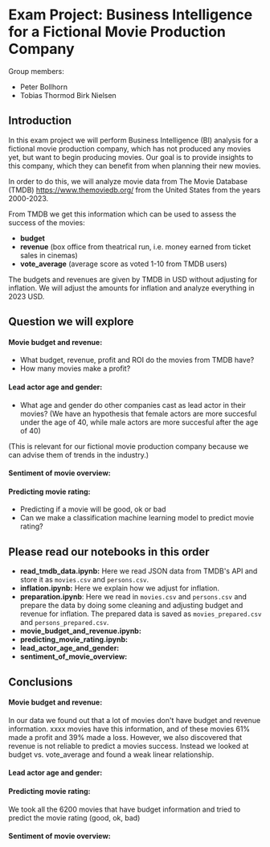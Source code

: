 # Exam Project: Business Intelligence for a Fictional Movie Production Company

Group members:
- Peter Bollhorn
- Tobias Thormod Birk Nielsen

## Introduction

In this exam project we will perform Business Intelligence (BI) analysis for a fictional movie production company, which has not produced any movies yet, but want to begin producing movies. Our goal is to provide insights to this company, which they can benefit from when planning their new movies.

In order to do this, we will analyze movie data from The Movie Database (TMDB) https://www.themoviedb.org/ from the United States from the years 2000-2023.

From TMDB we get this information which can be used to assess the success of the movies:
- **budget** 
- **revenue** (box office from theatrical run, i.e. money earned from ticket sales in cinemas)
- **vote_average** (average score as voted 1-10 from TMDB users)

The budgets and revenues are given by TMDB in USD without adjusting for inflation.
We will adjust the amounts for inflation and analyze everything in 2023 USD.

## Question we will explore

#### Movie budget and revenue:
- What budget, revenue, profit and ROI do the movies from TMDB have?
- How many movies make a profit?

#### Lead actor age and gender:
- What age and gender do other companies cast as lead actor in their movies? 
 (We have an hypothesis that female actors are more succesful under the age of 40, while male actors are more succesful after the age of 40)

(This is relevant for our fictional movie production company because we can advise them of trends in the industry.)

#### Sentiment of movie overview:

#### Predicting movie rating:
- Predicting if a movie will be good, ok or bad
- Can we make a classification machine learning model to predict movie rating?


## Please read our notebooks in this order
- **read_tmdb_data.ipynb:** Here we read JSON data from TMDB's API and store it as `movies.csv` and `persons.csv`.
- **inflation.ipynb:** Here we explain how we adjust for inflation.
- **preparation.ipynb**: Here we read in `movies.csv` and `persons.csv` and prepare the data by doing some cleaning and adjusting budget and revenue for inflation. The prepared data is saved as `movies_prepared.csv` and `persons_prepared.csv`.
- **movie_budget_and_revenue.ipynb:**
- **predicting_movie_rating.ipynb:**
- **lead_actor_age_and_gender:**
- **sentiment_of_movie_overview:**


## Conclusions

#### Movie budget and revenue:
In our data we found out that a lot of movies don't have budget and revenue information.
xxxx movies have this information, and of these movies 61% made a profit and 39% made a loss.
However, we also discovered that revenue is not reliable to predict a movies success.
Instead we looked at budget vs. vote_average and found a weak linear relationship.

#### Lead actor age and gender:


#### Predicting movie rating:
We took all the 6200 movies that have budget information and tried to predict the movie rating (good, ok, bad)

#### Sentiment of movie overview:






